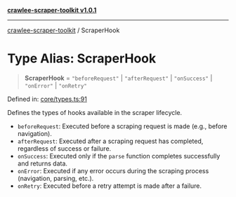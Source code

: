 [**crawlee-scraper-toolkit v1.0.1**](../README.md)

***

[crawlee-scraper-toolkit](../globals.md) / ScraperHook

# Type Alias: ScraperHook

> **ScraperHook** = `"beforeRequest"` \| `"afterRequest"` \| `"onSuccess"` \| `"onError"` \| `"onRetry"`

Defined in: [core/types.ts:91](https://github.com/devalexanderdaza/crawlee-scraper-toolkit/blob/main/src/core/types.ts#L91)

Defines the types of hooks available in the scraper lifecycle.
- `beforeRequest`: Executed before a scraping request is made (e.g., before navigation).
- `afterRequest`: Executed after a scraping request has completed, regardless of success or failure.
- `onSuccess`: Executed only if the `parse` function completes successfully and returns data.
- `onError`: Executed if any error occurs during the scraping process (navigation, parsing, etc.).
- `onRetry`: Executed before a retry attempt is made after a failure.
